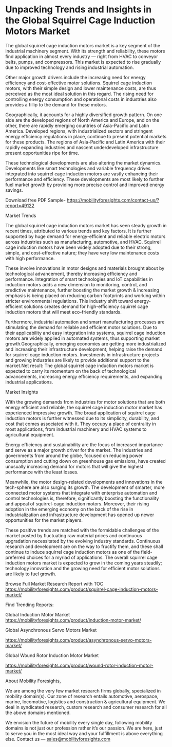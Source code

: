 # Unpacking Trends and Insights in the Global Squirrel Cage Induction Motors Market
The global squirrel cage induction motors market is a key segment of the industrial machinery segment. With its strength and reliability, these motors find application in almost every industry — right from HVAC to conveyor belts, pumps, and compressors. This market is expected to rise gradually due to improved technology and rising industrial automation.

Other major growth drivers include the increasing need for energy efficiency and cost-effective motor solutions. Squirrel cage induction motors, with their simple design and lower maintenance costs, are thus perceived as the most ideal solution in this regard. The rising need for controlling energy consumption and operational costs in industries also provides a fillip to the demand for these motors.

Geographically, it accounts for a highly diversified growth pattern. On one side are the developed regions of North America and Europe, and on the other, there are rapidly emerging countries of Asia-Pacific and Latin America. Developed regions, with industrialized sectors and stringent energy efficiency regulations in place, continue to present potential markets for these products. The regions of Asia-Pacific and Latin America with their rapidly expanding industries and nascent underdeveloped infrastructure present opportunities ripe for time.

These technological developments are also altering the market dynamics. Developments like smart technologies and variable frequency drives integrated into squirrel cage induction motors are vastly enhancing their performance and efficiency. These developments are most likely to further fuel market growth by providing more precise control and improved energy savings.

Download free PDF Sample- https://mobilityforesights.com/contact-us/?report=49122

Market Trends

The global squirrel cage induction motors market has seen steady growth in recent times, attributed to various trends and key factors. It is further supported by huge demand for energy-efficient and reliable electric motors across industries such as manufacturing, automotive, and HVAC. Squirrel cage induction motors have been widely adopted due to their strong, simple, and cost-effective nature; they have very low maintenance costs with high performance.

These involve innovations in motor designs and materials brought about by technological advancement, thereby increasing efficiency and performance. Integration of smart technologies and IoT capabilities in induction motors adds a new dimension to monitoring, control, and predictive maintenance, further boosting the market growth & increasing emphasis is being placed on reducing carbon footprints and working within stricter environmental regulations. This industry shift toward energy-efficient solutions creates demand for high-efficiency squirrel cage induction motors that will meet eco-friendly standards.

Furthermore, industrial automation and smart manufacturing processes are stimulating the demand for reliable and efficient motor solutions. Due to their applicability and easy integration into systems, squirrel cage induction motors are widely applied in automated systems, thus supporting market growth.Geographically, emerging economies are getting more industrialized and increasing their infrastructure development, helping raise the demand for squirrel cage induction motors. Investments in infrastructure projects and growing industries are likely to provide additional support to the market.Net result: The global squirrel cage induction motors market is expected to carry its momentum on the back of technological advancements, increasing energy efficiency requirements, and expanding industrial applications.

Market Insights

With the growing demands from industries for motor solutions that are both energy efficient and reliable, the squirrel cage induction motor market has experienced impressive growth. The broad application of squirrel cage induction motors is further witnessed due to its simplicity, durability, and cost that comes associated with it. They occupy a place of centrality in most applications, from industrial machinery and HVAC systems to agricultural equipment.

Energy efficiency and sustainability are the focus of increased importance and serve as a major growth driver for the market. The industries and governments from around the globe, focused on reducing power consumption and cutting down on greenhouse gas emissions, have created unusually increasing demand for motors that will give the highest performance with the least losses.

Meanwhile, the motor design-related developments and innovations in the tech-sphere are also surging its growth. The development of smarter, more connected motor systems that integrate with enterprise automation and control technologies is, therefore, significantly boosting the functionality and appeal of squirrel-cage induction motors. Moreover, their rising adoption in the emerging economy on the back of the rise in industrialization and infrastructure development has opened up newer opportunities for the market players.

These positive trends are matched with the formidable challenges of the market posted by fluctuating raw material prices and continuous upgradation necessitated by the evolving industry standards. Continuous research and development are on the way to fructify them, and these shall continue to induce squirrel cage induction motors as one of the field-preferred choices for a myriad of applications. The overall squirrel cage induction motors market is expected to grow in the coming years steadily; technology innovation and the growing need for efficient motor solutions are likely to fuel growth.

Browse Full Market Research Report with TOC https://mobilityforesights.com/product/squirrel-cage-induction-motors-market/

Find Trending Reports:

Global Induction Motor Market https://mobilityforesights.com/product/induction-motor-market/

Global Asynchronous Servo Motors Market

https://mobilityforesights.com/product/asynchronous-servo-motors-market/

Global Wound Rotor Induction Motor Market

https://mobilityforesights.com/product/wound-rotor-induction-motor-market/

About Mobility Foresights,

We are among the very few market research firms globally, specialized in mobility domain(s). Our zone of research entails automotive, aerospace, marine, locomotive, logistics and construction & agricultural equipment. We deal in syndicated research, custom research and consumer research for all the above domains mentioned.

We envision the future of mobility every single day, following mobility domains is not just our profession rather it’s our passion. We are here, just to serve you in the most ideal way and your fulfillment is above everything else. Contact us — sales@mobilityforesights.com





